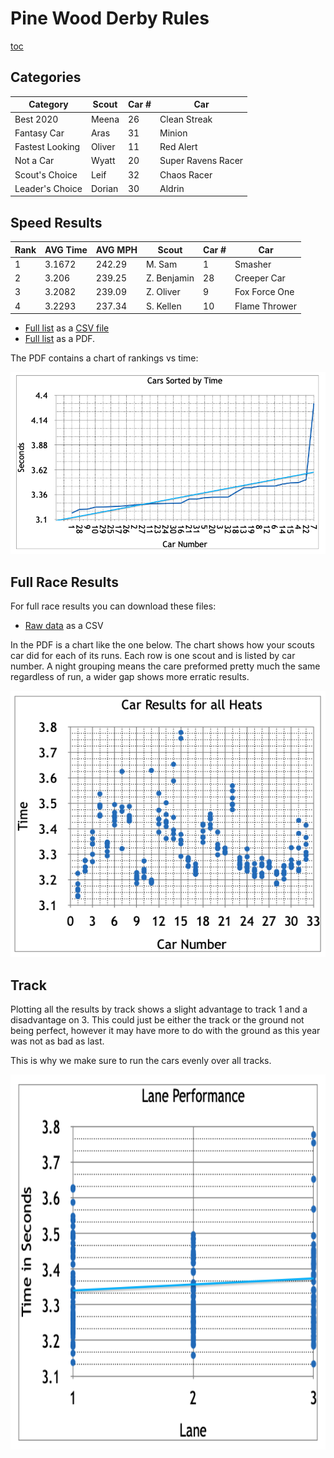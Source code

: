 # Pine Wood Derby Rules #

<style>
img[alt='FinalStanding']{width:800px}
img[alt='RaceResults']{width:800px}
img[alt='Tracks']{height:600px}
H2{clear:both;}
</style>

[toc](toc)

## Categories

| Category        | Scout  | Car # | Car                |
| --------------- | ------ | ----- | ------------------ |
| Best 2020       | Meena  | 26    | Clean Streak       |
| Fantasy Car     | Aras   | 31    | Minion             |
| Fastest Looking | Oliver | 11    | Red Alert          |
| Not a Car       | Wyatt  | 20    | Super Ravens Racer |
| Scout's Choice  | Leif   | 32    | Chaos Racer        |
| Leader's Choice | Dorian | 30    | Aldrin             |

## Speed Results

| Rank | AVG Time | AVG MPH | Scout       | Car # | Car           |
| ---- | -------- | ------- | ----------- | ----- | ------------- |
| 1    | 3.1672   | 242.29  | M. Sam      | 1     | Smasher       |
| 2    | 3.206    | 239.25  | Z. Benjamin | 28    | Creeper Car   |
| 3    | 3.2082   | 239.09  | Z. Oliver   | 9     | Fox Force One |
| 4    | 3.2293   | 237.34  | S. Kellen   | 10    | Flame Thrower |

* [Full list](FinalStandings.csv) as a [CSV file](https://en.wikipedia.org/wiki/Comma-separated_values)
* [Full list](FinalStandings.pdf) as a PDF.

The PDF contains a chart of rankings vs time:

[![FinalStanding](FinalStandings.png)](FinalStandings.png)

## Full Race Results

For full race results you can download these files:

* [Raw data](RaceResults.csv) as a CSV

In the PDF is a chart like the one below. The chart shows how your scouts car did for each of its runs. Each row is one scout and is listed by car number. A night grouping means the care preformed pretty much the same regardless of run, a wider gap shows more erratic results.

[![RaceResults](RaceResults.png)](RaceResults.png)

## Track
Plotting all the results by track shows a slight advantage to track 1 and a disadvantage on 3. This could just be either the track or the ground not being perfect, however it may have more to do with the ground as this year was not as bad as last.

This is why we make sure to run the cars evenly over all tracks.

[![Tracks](lanes.png)](lanes.png)
